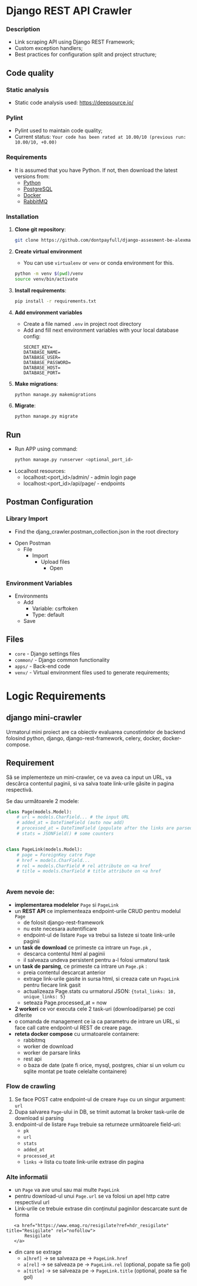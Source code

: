 Django REST API Crawler
========================

### Description
-   Link scraping API using Django REST Framework;
-   Custom exception handlers;
-   Best practices for configuration split and project structure;

## Code quality

### Static analysis
- Static code analysis used: https://deepsource.io/

### Pylint
- Pylint used to maintain code quality;
- Current status: `Your code has been rated at 10.00/10 (previous run: 10.00/10, +0.00)`

### Requirements

-   It is assumed that you have Python. If not, then download the latest versions from:
    * [Python](https://www.python.org/downloads/)
    * [PostgreSQL](https://www.postgresql.org/download/)
	* [Docker](https://www.docker.com/)
	* [RabbitMQ](https://www.rabbitmq.com/download.html/)
    
### Installation

1. **Clone git repository**:
    ```bash
    git clone https://github.com/dontpayfull/django-assesment-be-alexmalan.git
    ```

2. **Create virtual environment**
	- You can use `virtualenv` or `venv` or conda environment for this.
    ```bash
    python -m venv $(pwd)/venv
    source venv/bin/activate
    ```

3. **Install requirements**:
    ```bash
    pip install -r requirements.txt
    ```

4. **Add environment variables**
    - Create a file named `.env` in project root directory
    - Add and fill next environment variables with your local database config:
        ```.env
        SECRET_KEY=
        DATABASE_NAME=
        DATABASE_USER=
        DATABASE_PASSWORD=
        DATABASE_HOST=
        DATABASE_PORT=
        ```

5. **Make migrations**:
    ```bash
    python manage.py makemigrations
    ```

6. **Migrate**:
    ```bash
    python manage.py migrate
    ```

## Run

-   Run APP using command:
    ```bash
    python manage.py runserver <optional_port_id>
    ```
- Localhost resources:
    * localhost:<port_id>/admin/ - admin login page
    * localhost:<port_id>/api/page/   - endpoints
    
## Postman Configuration

### Library Import
* Find the djang_crawler.postman_collection.json in the root directory
- Open Postman
   - File
      - Import
         - Upload files
            - Open

### Environment Variables
* Environments
   - Add
      - Variable: csrftoken
      - Type: default
   - Save

## Files
* `core` - Django settings files
* `common/` - Django common functionality
* `apps/` - Back-end code
* `venv/` - Virtual environment files used to generate requirements;
    
# Logic Requirements

## django mini-crawler
Urmatorul mini proiect are ca obiectiv evaluarea cunostintelor de backend folosind python, django,   django-rest-framework, celery, docker, docker-compose.

## Requirement
Să se implementeze un mini-crawler, ce va avea ca input un URL, va descărca contentul paginii, si va salva toate link-urile găsite in pagina respectivă.

Se dau următoarele 2 modele:
```python
class Page(models.Model):
	# url = models.CharField... # the input URL
	# added_at = DateTimeField (auto now add)
	# processed_at = DateTimeField (populate after the links are parsed)
	# stats = JSONField() # some counters 


class PageLink(models.Model):
	# page = ForeignKey catre Page
	# href = models.CharField...
	# rel = models.CharField # rel attribute on <a href
    # title = models.CharField # title attribute on <a href
	
```

### Avem nevoie de:
* **implementarea modelelor** `Page` si `PageLink`
* un **REST API** ce implementeaza endpoint-urile CRUD pentru modelul `Page` 
	* de folosit django-rest-framework
	* nu este necesara autentificare
	* endpoint-ul de listare `Page` va trebui sa listeze si toate link-urile paginii
* un **task de download** ce primeste ca intrare un `Page.pk` , 
	* descarca contentul html al paginii
	* il salveaza undeva persistent pentru a-l folosi urmatorul task
* un **task de parsing**, ce primeste ca intrare un `Page.pk` :
	*  preia contentul descarcat anterior
	* extrage link-urile gasite in sursa html, si creaza cate un `PageLink` pentru fiecare link gasit 
	* actualizeaza Page.stats cu urmatorul JSON: `{total_links: 10, unique_links: 5}`
	* seteaza Page.processed_at = now
* **2 workeri** ce vor executa cele 2 task-uri (download/parse) pe cozi diferite
* o comanda de management ce ia  ca parametru de intrare  un URL, si face call catre endpoint-ul REST de creare page.
* **reteta docker compose** cu urmatoarele containere:
	* rabbitmq
	* worker de download
	* worker de parsare links
	* rest api
	* o baza de date (pate fi orice, mysql, postgres, chiar si un volum cu sqlite montat pe toate celelalte containere)



### Flow de crawling

1. Se face POST catre endpoint-ul de creare `Page` cu un singur argument: `url`
2. Dupa salvarea `Page`-ului in DB, se trimit automat la broker task-urile de download si parsing
3. endpoint-ul de listare `Page` trebuie sa returneze următoarele field-uri:
	* `pk`
	* `url`
	* `stats`
	* `added_at`
	* `processed_at`
	* `links` -> lista cu toate link-urile extrase din pagina

###  Alte informatii 
* un `Page` va ave unul sau mai multe `PageLink` 
* pentru download-ul unui `Page.url` se va folosi un apel http catre respectivul url
* Link-urile ce trebuie extrase din conținutul paginilor descarcate sunt de forma
 ```
    <a href="https://www.emag.ro/resigilate?ref=hdr_resigilate" title="Resigilate" rel="nofollow">
        Resigilate
    </a>
```
* din care se extrage
	*  `a[href]` -> se salveaza pe -> `PageLink.href` 
 	*  `a[rel]` -> se salveaza pe -> `PageLink.rel` (optional, popate sa fie gol)
 	*  `a[title]` -> se salveaza pe -> `PageLink.title` (optional, poate sa fie gol)

